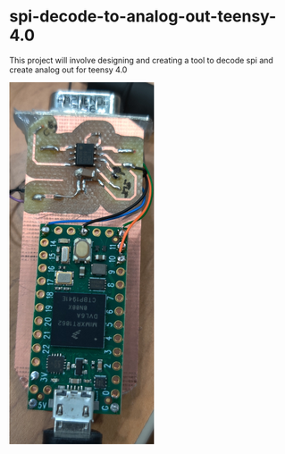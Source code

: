 # spi-decode-to-analog-out-teensy-4.0

This project will involve designing and creating a tool to decode spi and create analog out for teensy 4.0

![alt text](https://github.com/connor91042/spi-decode-to-analog-out-teensy-4.0/blob/main/picture%20of%20device.PNG)
